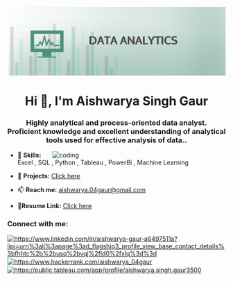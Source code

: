 ![logo](https://github.com/gauraishwarya/gauraishwarya/blob/main/dataanalytics-mobile-banner.jpg)
<h1 align="center">Hi 👋, I'm Aishwarya Singh Gaur</h1>
<h3 align="center">Highly analytical and process-oriented data analyst.<br>Proficient knowledge and excellent understanding of analytical tools used for effective analysis of data..</h3>

<img align="right" alt="coding" width="400" src="https://camo.githubusercontent.com/a4c584bce1c41271485d28f92aaf9f581b3c88b68ca723b6edfd58b4ba988c2b/68747470733a2f2f63646e2e6472696262626c652e636f6d2f75736572732f313138373833362f73637265656e73686f74732f363533393432392f70726f6772616d65722e676966">

- 🌱 **Skills:** Excel , SQL , Python , Tableau , PowerBi , Machine Learning
 
- 📝 **Projects:** <a href="https://github.com/gauraishwarya?tab=repositories">Click here</a>

- 📫 **Reach me:** aishwarya.04gaur@gmail.com

- 📄**Resume Link:** <a href="https://drive.google.com/drive/folders/1Pr_BD1_H31xL8yomvaS1UhKat5Nosj01?usp=share_link">Click here</a>

<h3 align="left">Connect with me:</h3>
<p align="left">
<a href="https://www.linkedin.com/in/aishwarya-gaur-a6497511a/" target="blank"><img align="center" src="https://raw.githubusercontent.com/rahuldkjain/github-profile-readme-generator/master/src/images/icons/Social/linked-in-alt.svg" alt="https://www.linkedin.com/in/aishwarya-gaur-a6497511a?lipi=urn%3ali%3apage%3ad_flagship3_profile_view_base_contact_details%3bfhhtc%2b%2busq%2bvqj%2fld0%2fxlq%3d%3d" height="30" width="40" /></a>
<a href="https://www.hackerrank.com/aishwarya_04gaur?hr_r=1"><img align="center" src="https://raw.githubusercontent.com/rahuldkjain/github-profile-readme-generator/master/src/images/icons/Social/hackerrank.svg" alt="https://www.hackerrank.com/aishwarya_04gaur" height="30" width="40" /></a>
<a href="https://public.tableau.com/app/profile/aishwarya.singh.gaur3500"><img align="center" src="https://img.icons8.com/color/1x/tableau-software.png" alt="https://public.tableau.com/app/profile/aishwarya.singh.gaur3500" height="30" width="40" /></a>
</p>
